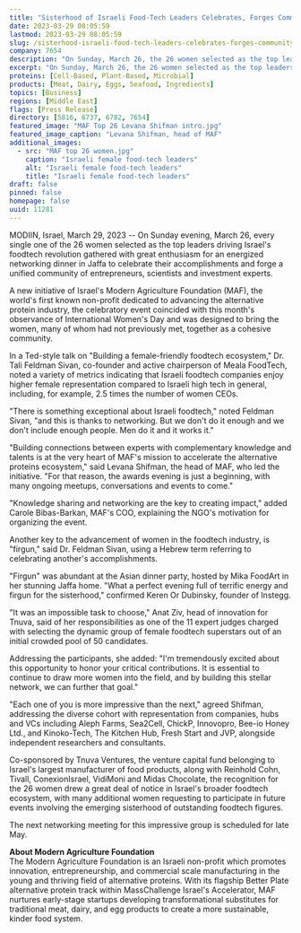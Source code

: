 ```yaml
---
title: "Sisterhood of Israeli Food-Tech Leaders Celebrates, Forges Community"
date: 2023-03-29 08:05:59
lastmod: 2023-03-29 08:05:59
slug: /sisterhood-israeli-food-tech-leaders-celebrates-forges-community
company: 7654
description: "On Sunday, March 26, the 26 women selected as the top leaders driving Israel’s food-tech revolution gathered to celebrate their accomplishments and forge a unified community of entrepreneurs, scientists, and investment experts."
excerpt: "On Sunday, March 26, the 26 women selected as the top leaders driving Israel’s food-tech revolution gathered to celebrate their accomplishments and forge a unified community of entrepreneurs, scientists, and investment experts."
proteins: [Cell-Based, Plant-Based, Microbial]
products: [Meat, Dairy, Eggs, Seafood, Ingredients]
topics: [Business]
regions: [Middle East]
flags: [Press Release]
directory: [5816, 6737, 6782, 7654]
featured_image: "MAF Top 26 Levana Shifman intro.jpg"
featured_image_caption: "Levana Shifman, head of MAF"
additional_images:
  - src: "MAF top 26 women.jpg"
    caption: "Israeli female food-tech leaders"
    alt: "Israeli female food-tech leaders"
    title: "Israeli female food-tech leaders"
draft: false
pinned: false
homepage: false
uuid: 11281
---
```

MODIIN, Israel, March 29, 2023 -- On Sunday evening, March 26, every
single one of the 26 women selected as the top leaders driving Israel's
foodtech revolution gathered with great enthusiasm for an energized
networking dinner in Jaffa to celebrate their accomplishments and forge
a unified community of entrepreneurs, scientists and investment experts.

A new initiative of Israel's Modern Agriculture Foundation (MAF), the
world's first known non-profit dedicated to advancing the alternative
protein industry, the celebratory event coincided with this month's
observance of International Women's Day and was designed to bring the
women, many of whom had not previously met, together as a cohesive
community.

In a Ted-style talk on "Building a female-friendly foodtech ecosystem,"
Dr. Tali Feldman Sivan, co-founder and active chairperson of Meala
FoodTech, noted a variety of metrics indicating that Israeli foodtech
companies enjoy higher female representation compared to Israeli high
tech in general, including, for example, 2.5 times the number of women
CEOs.

"There is something exceptional about Israeli foodtech," noted Feldman
Sivan, "and this is thanks to networking. But we don't do it enough and
we don't include enough people. Men do it and it works it."

"Building connections between experts with complementary knowledge and
talents is at the very heart of MAF's mission to accelerate the
alternative proteins ecosystem," said Levana Shifman, the head of MAF,
who led the initiative. "For that reason, the awards evening is just a
beginning, with many ongoing meetups, conversations and events to come."

"Knowledge sharing and networking are the key to creating impact," added
Carole Bibas-Barkan, MAF's COO, explaining the NGO's motivation for
organizing the event.

Another key to the advancement of women in the foodtech industry, is
"firgun," said Dr. Feldman Sivan, using a Hebrew term referring to
celebrating another's accomplishments.

"Firgun" was abundant at the Asian dinner party, hosted by Mika FoodArt
in her stunning Jaffa home. "What a perfect evening full of terrific
energy and firgun for the sisterhood," confirmed Keren Or Dubinsky,
founder of Instegg.

"It was an impossible task to choose," Anat Ziv, head of innovation for
Tnuva, said of her responsibilities as one of the 11 expert judges
charged with selecting the dynamic group of female foodtech superstars
out of an initial crowded pool of 50 candidates.

Addressing the participants, she added: "I'm tremendously excited about
this opportunity to honor your critical contributions. It is essential
to continue to draw more women into the field, and by building this
stellar network, we can further that goal."

"Each one of you is more impressive than the next," agreed Shifman,
addressing the diverse cohort with representation from companies, hubs
and VCs including Aleph Farms, Sea2Cell, ChickP, Innovopro, Bee-io Honey
Ltd., and Kinoko-Tech, The Kitchen Hub, Fresh Start and JVP, alongside
independent researchers and consultants.

Co-sponsored by Tnuva Ventures, the venture capital fund belonging to
Israel's largest manufacturer of food products, along with Reinhold
Cohn, Tivall, ConexionIsrael, VidiMoni and Midas Chocolate, the
recognition for the 26 women drew a great deal of notice in Israel's
broader foodtech ecosystem, with many additional women requesting to
participate in future events involving the emerging sisterhood of
outstanding foodtech figures.

The next networking meeting for this impressive group is scheduled for
late May.

**About Modern Agriculture Foundation**\
The Modern Agriculture Foundation is an Israeli non-profit which
promotes innovation, entrepreneurship, and commercial scale
manufacturing in the young and thriving field of alternative proteins.
With its flagship Better Plate alternative protein track within
MassChallenge Israel's Accelerator, MAF nurtures early-stage startups
developing transformational substitutes for traditional meat, dairy, and
egg products to create a more sustainable, kinder food system.
